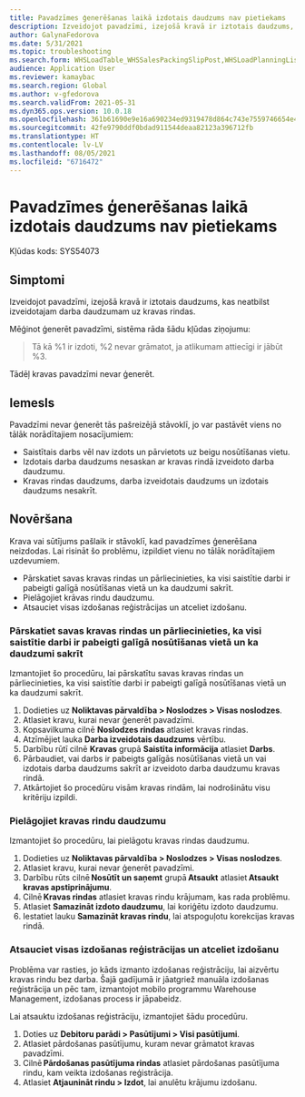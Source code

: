 ```yaml
---
title: Pavadzīmes ģenerēšanas laikā izdotais daudzums nav pietiekams
description: Izveidojot pavadzīmi, izejošā kravā ir iztotais daudzums, kas neatbilst izveidotajam darba daudzumam uz kravas rindas.
author: GalynaFedorova
ms.date: 5/31/2021
ms.topic: troubleshooting
ms.search.form: WHSLoadTable_WHSSalesPackingSlipPost,WHSLoadPlanningListPage_WHSSalesPackingSlipPost,WHSLoadPlanningWorkbench_WHSSalesPackingSlipPost
audience: Application User
ms.reviewer: kamaybac
ms.search.region: Global
ms.author: v-gfedorova
ms.search.validFrom: 2021-05-31
ms.dyn365.ops.version: 10.0.18
ms.openlocfilehash: 361b61690e9e16a690234ed9319478d864c743e7559746654e4868272de13524
ms.sourcegitcommit: 42fe9790ddf0bdad911544deaa82123a396712fb
ms.translationtype: HT
ms.contentlocale: lv-LV
ms.lasthandoff: 08/05/2021
ms.locfileid: "6716472"
---
```

# <a name="picked-quantity-isnt-sufficient-during-packing-slip-generation"></a>Pavadzīmes ģenerēšanas laikā izdotais daudzums nav pietiekams

Kļūdas kods: SYS54073

## <a name="symptoms"></a>Simptomi

Izveidojot pavadzīmi, izejošā kravā ir iztotais daudzums, kas neatbilst izveidotajam darba daudzumam uz kravas rindas.

Mēģinot ģenerēt pavadzīmi, sistēma rāda šādu kļūdas ziņojumu:

> Tā kā %1 ir izdoti, %2 nevar grāmatot, ja atlikumam attiecīgi ir jābūt %3.

Tādēļ kravas pavadzīmi nevar ģenerēt.

## <a name="cause"></a>Iemesls

Pavadzīmi nevar ģenerēt tās pašreizējā stāvoklī, jo var pastāvēt viens no tālāk norādītajiem nosacījumiem:

- Saistītais darbs vēl nav izdots un pārvietots uz beigu nosūtīšanas vietu.
- Izdotais darba daudzums nesaskan ar kravas rindā izveidoto darba daudzumu.
- Kravas rindas daudzums, darba izveidotais daudzums un izdotais daudzums nesakrīt.

## <a name="resolution"></a>Novēršana

Krava vai sūtījums pašlaik ir stāvoklī, kad pavadzīmes ģenerēšana neizdodas. Lai risināt šo problēmu, izpildiet vienu no tālāk norādītajiem uzdevumiem.

- Pārskatiet savas kravas rindas un pārliecinieties, ka visi saistītie darbi ir pabeigti galīgā nosūtīšanas vietā un ka daudzumi sakrīt.
- Pielāgojiet krāvas rindu daudzumu.
- Atsauciet visas izdošanas reģistrācijas un atceliet izdošanu.

### <a name="review-your-load-lines-and-make-sure-that-all-the-related-work-has-been-completed-at-the-final-shipping-location-and-that-the-quantities-match"></a>Pārskatiet savas kravas rindas un pārliecinieties, ka visi saistītie darbi ir pabeigti galīgā nosūtīšanas vietā un ka daudzumi sakrīt

Izmantojiet šo procedūru, lai pārskatītu savas kravas rindas un pārliecinieties, ka visi saistītie darbi ir pabeigti galīgā nosūtīšanas vietā un ka daudzumi sakrīt.

1. Dodieties uz **Noliktavas pārvaldība \> Noslodzes \> Visas noslodzes**.
1. Atlasiet kravu, kurai nevar ģenerēt pavadzīmi.
1. Kopsavilkuma cilnē **Noslodzes rindas** atlasiet kravas rindas.
1. Atzīmējiet lauka **Darba izveidotais daudzums** vērtību.
1. Darbību rūtī cilnē **Kravas** grupā **Saistīta informācija** atlasiet **Darbs**.
1. Pārbaudiet, vai darbs ir pabeigts galīgās nosūtīšanas vietā un vai izdotais darba daudzums sakrīt ar izveidoto darba daudzumu kravas rindā.
1. Atkārtojiet šo procedūru visām kravas rindām, lai nodrošinātu visu kritēriju izpildi.

### <a name="adjust-the-load-line-quantity"></a>Pielāgojiet kravas rindu daudzumu

Izmantojiet šo procedūru, lai pielāgotu kravas rindas daudzumu.

1. Dodieties uz **Noliktavas pārvaldība \> Noslodzes \> Visas noslodzes**.
1. Atlasiet kravu, kurai nevar ģenerēt pavadzīmi.
1. Darbību rūts cilnē **Nosūtīt un saņemt** grupā **Atsaukt** atlasiet **Atsaukt kravas apstiprinājumu**.
1. Cilnē **Kravas rindas** atlasiet kravas rindu krājumam, kas rada problēmu.
1. Atlasiet **Samazināt izdoto daudzumu**, lai koriģētu izdoto daudzumu.
1. Iestatiet lauku **Samazināt kravas rindu**, lai atspoguļotu korekcijas kravas rindā.

### <a name="reverse-all-pick-registrations-and-redo-picking"></a>Atsauciet visas izdošanas reģistrācijas un atceliet izdošanu

Problēma var rasties, jo kāds izmanto izdošanas reģistrāciju, lai aizvērtu kravas rindu bez darba. Šajā gadījumā ir jāatgriež manuāla izdošanas reģistrācija un pēc tam, izmantojot mobilo programmu Warehouse Management, izdošanas process ir jāpabeidz.

Lai atsauktu izdošanas reģistrāciju, izmantojiet šādu procedūru.

1. Doties uz **Debitoru parādi \> Pasūtījumi \> Visi pasūtījumi**.
1. Atlasiet pārdošanas pasūtījumu, kuram nevar grāmatot kravas pavadzīmi.
1. Cilnē **Pārdošanas pasūtījuma rindas** atlasiet pārdošanas pasūtījuma rindu, kam veikta izdošanas reģistrācija.
1. Atlasiet **Atjaunināt rindu \> Izdot**, lai anulētu krājumu izdošanu.
